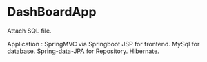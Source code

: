 # DashBoardApp

Attach SQL file.

Application : SpringMVC via Springboot
JSP for frontend.
MySql for database.
Spring-data-JPA for Repository.
Hibernate.
